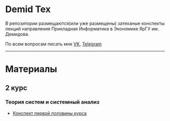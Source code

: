 # Demid Tex
 В репозитории размещаются(или уже размещены) затеханые конспекты лекций направления Прикладная Информатика в Экономике ЯрГУ им. Демидова. 
 
 По всем вопросам писать мне [VK](https://vk.com/szsss), [Telegram](https://t.me/mycherijv)
 
 ---
 
 # Материалы
 
 ## 2 курс
 
 ### Теория систем и системный анализ
 
* [Конспект первой половины курса](https://lililililililililililiiliilil.github.io/demid-tex/course-2/systems-theory/sis.pdf)
